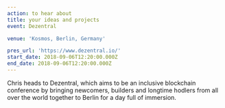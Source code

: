 ```yaml
---
action: to hear about
title: your ideas and projects
event: Dezentral

venue: 'Kosmos, Berlin, Germany'

pres_url: 'https://www.dezentral.io/'
start_date: 2018-09-06T12:20:00.000Z
end_date: 2018-09-06T12:20:00.000Z
---
```


Chris heads to Dezentral, which aims to be an inclusive blockchain conference by bringing newcomers, builders and longtime hodlers from all over the world together to Berlin for a day full of immersion.
